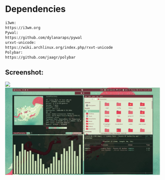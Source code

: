 # Dependencies
    i3wm: 
    https://i3wm.org
    Pywal:
    https://github.com/dylanaraps/pywal
    urxvt-unicode:
    https://wiki.archlinux.org/index.php/rxvt-unicode
    Polybar:
    https://github.com/jaagr/polybar

## Screenshot: 
![](https://github.com/w1redl4in/i3wm/blob/master/Prints/2019-02-14--07:58:30:PM--1600900--scrot.png)
![](https://github.com/w1redl4in/.dotfiles/blob/master/Prints/Screenshot_2.png)




